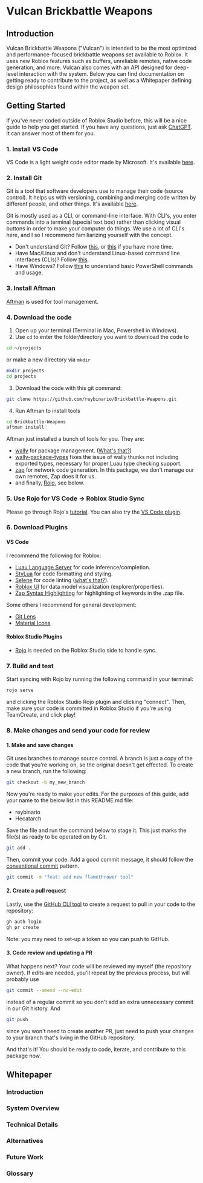 # Vulcan Brickbattle Weapons

## Introduction

Vulcan Brickbattle Weapons ("Vulcan") is intended to be the most optimized and performance-focused brickbattle weapons set available to Roblox.
It uses new Roblox features such as buffers, unreliable remotes, native code generation, and more. Vulcan also comes with an API designed for
deep-level interaction with the system. Below you can find documentation on getting ready to contribute to the project, as well as a Whitepaper
defining design philosophies found within the weapon set.

## Getting Started

If you've never coded outside of Roblox Studio before, this will be a nice guide to help you get started. If you have any questions, just ask [ChatGPT](https://chat.openai.com/). It can answer most of them for you.

### 1. Install VS Code

VS Code is a light weight code editor made by Microsoft. It's available [here](https://code.visualstudio.com/download).

### 2. Install Git

Git is a tool that software developers use to manage their code (source control). It helps us with versioning, combining and merging code written by different people, and other things. It's available [here](https://git-scm.com/downloads).

Git is mostly used as a CLI, or command-line interface. With CLI's, you enter commands into a terminal (special text box) rather than clicking visual buttons in order to make your computer do things. We use a lot of CLI's here, and I so I recommend familiarizing yourself with the concept.

* Don't understand Git? Follow [this](https://git-scm.com/docs/gittutorial), or [this](https://www.atlassian.com/git/tutorials/what-is-version-control) if you have more time.
* Have Mac/Linux and don't understand Linux-based command line interfaces (CLIs)? Follow [this](https://ryanstutorials.net/linuxtutorial/).
* Have Windows? Follow [this](https://www.tutorialspoint.com/powershell/index.htm) to understand basic PowerShell commands and usage.

### 3. Install Aftman

[Aftman](https://github.com/LPGhatguy/aftman?tab=readme-ov-file#installation) is used for tool management.

### 4. Download the code

1. Open up your terminal (Terminal in Mac, Powershell in Windows).
2. Use `cd` to enter the folder/directory you want to download the code to

```zsh
cd ~/projects
```

or make a new directory via `mkdir`

```zsh
mkdir projects
cd projects
```

3. Download the code with this git command:

```zsh
git clone https://github.com/reybinario/Brickbattle-Weapons.git
```

4. Run Aftman to install tools

```zsh
cd Brickbattle-Weapons
aftman install
```

Aftman just installed a bunch of tools for you. They are:

* [wally](https://github.com/UpliftGames/wally) for package management. ([What's that?](https://dev.to/stackblitz/explain-like-im-five-package-managers-1a7a))
* [wally-package-types](https://github.com/JohnnyMorganz/wally-package-types) fixes the issue of wally thunks not including exported types, necessary for proper Luau type checking support.
* [zap](https://zap.redblox.dev/) for network code generation. In this package, we don't manage our own remotes, Zap does it for us.
* and finally, [Rojo](https://rojo.space/), see below.

### 5. Use Rojo for VS Code -> Roblox Studio Sync

Please go through Rojo's [tutorial](https://rojo.space/docs/v7/). You can also try the [VS Code plugin](https://marketplace.visualstudio.com/items?itemName=evaera.vscode-rojo).

### 6. Download Plugins

#### VS Code

I recommend the following for Roblox:

* [Luau Language Server](https://marketplace.visualstudio.com/items?itemName=JohnnyMorganz.luau-lsp) for code inference/completion.
* [StyLua](https://marketplace.visualstudio.com/items?itemName=JohnnyMorganz.stylua) for code formatting and styling.
* [Selene](https://marketplace.visualstudio.com/items?itemName=Kampfkarren.selene-vscode) for code linting ([what's that?](https://stackoverflow.com/questions/8503559/what-is-linting)).
* [Roblox UI](https://marketplace.visualstudio.com/items?itemName=filiptibell.roblox-ui) for data model visualization (explorer/properties).
* [Zap Syntax Highlighting](https://marketplace.visualstudio.com/items?itemName=naxblox.zap-nax) for highlighting of keywords in the .zap file.

Some others I recommend for general development:

* [Git Lens](https://marketplace.visualstudio.com/items?itemName=eamodio.gitlens)
* [Material Icons](https://marketplace.visualstudio.com/items?itemName=PKief.material-icon-theme)

#### Roblox Studio Plugins

* [Rojo](https://create.roblox.com/store/asset/13916111004?externalSource=www&assetType=Plugin) is needed on the Roblox Studio side to handle sync.

### 7. Build and test

Start syncing with Rojo by running the following command in your terminal:

```zsh
rojo serve
```

and clicking the Roblox Studio Rojo plugin and clicking "connect". Then, make sure your code is committed in Roblox Studio if
you're using TeamCreate, and click play!

### 8. Make changes and send your code for review

#### 1. Make and save changes

Git uses branches to manage source control. A branch is just a copy of the code that you're working on,
so the original doesn't get effected. To create a new branch, run the following:

```zsh
git checkout -b my_new_branch
```

Now you're ready to make your edits. For the purposes of this guide, add your name to the below list in this README.md file:

* reybinario
* Hecatarch

Save the file and run the command below to stage it. This just marks the file(s) as ready to be operated
on by Git.

```zsh
git add .
```

Then, commit your code. Add a good commit message, it should follow the [conventional commit](https://www.conventionalcommits.org/en/v1.0.0/#summary) pattern.

```zsh
git commit -m "feat: add new flamethrower tool"
```

#### 2. Create a pull request

Lastly, use the [GitHub CLI tool](https://cli.github.com/) to create a request to pull in your code to the repository:

```zsh
gh auth login
gh pr create
```

Note: you may need to set-up a token so you can push to GitHub.

#### 3. Code review and updating a PR

What happens next? Your code will be reviewed my myself (the repository owner). If edits are needed, you'll repeat by the previous process, but will probably use

```zsh
git commit --amend --no-edit
```

instead of a regular commit so you don't add an extra unnecessary commit in our Git history. And

```zsh
git push
```

since you won't need to create another PR, just need to push your changes to your branch that's living in the GitHub repository.

And that's it! You should be ready to code, iterate, and contribute to this package now.

## Whitepaper

### Introduction

### System Overview

### Technical Details

### Alternatives

### Future Work

### Glossary
